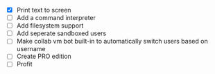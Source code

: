  - [x] Print text to screen
 - [ ] Add a command interpreter
 - [ ] Add filesystem support
 - [ ] Add seperate sandboxed users
 - [ ] Make collab vm bot built-in to automatically switch users based on username
 - [ ] Create PRO edition
 - [ ] Profit
